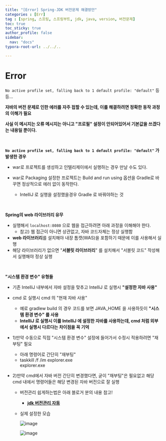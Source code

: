 ```yaml
---
title: "[Error] Spring-JDK 버전문제 해결방안"
categories : [Err]
tag : [spring, 스프링, 스프링부트, jdk, java, version, 버전문제]
toc: true
toc_sticky: true
author_profile: false
sidebar:
  nav: "docs"
typora-root-url: ../../..

---
```




# Error

`No active profile set, falling back to 1 default profile: "default"` 등등...

**자바의 버전 문제로 인한 에러를 자주 접할 수 있는데, 이를 해결하려면 정확한 동작 과정의 이해가 필요**

**사실 이 메시지는 오류 메시지는 아니고 "프로필" 설정이 안되어있어서 기본값을 쓰겠다는 내용일 뿐이다.**

<br>

**`No active profile set, falling back to 1 default profile: "default"` 가 발생한 경우**

* war로 프로젝트를 생성하고 인텔리제이에서 실행하는 경우 만날 수도 있다.

* war로 Packaging 설정한 프로젝트는 Build and run using 옵션을 Gradle로 바꾸면 정상적으로 에러 없이 동작한다.
  * IntelliJ 로 실행을 설정했을경우 Gradle 로 바꿔야하는 것

<br>

**Spring의 web 라이브러리 유무**

* 실행해서 `localhost:8080` 으로 웹을 접근하려면 아래 과정을 이해해야 한다. 
  * 참고) 웹 접근이 아니면 상관없고, 자바 코드자체는 정상 실행함
* **web 라이브러리**를 설치해야 내장 톰캣(WAS)을 포함하기 때문에 이를 사용해서 실행
* 해당 라이브러리가 없으면 "**서블릿 라이브러리**" 를 설치해서 "서블릿 코드" 작성해서 실행해야 정상 실행

<br>

**"시스템 환경 변수" 유형들**

* 기존 IntelliJ 내부에서 자바 설정을 맞추고 IntelliJ 로 실행시 **"설정한 자바 사용"**

* cmd 로 실행시 cmd 의 "현재 자바 사용"

  * 예로 gradlew build 의 경우 코드를 보면 JAVA_HOME 을 사용하듯이 **"시스템 환경 변수" 를 사용**
  * **IntelliJ 로 실행시 이를 IntelliJ 에 설정한 자바를 사용하는데, cmd 처럼 외부에서 실행시 다르다는 차이점을 꼭 기억**

* 1)만약 수동으로 직접 "시스템 환경 변수" 설정에 들어가서 수정시 적용하려면 "재부팅" 필요

  * 아래 명령어로 간단히 "재부팅"
  * taskkill /f /im explorer.exe  
    explorer.exe

* 2)만약 cmd에서 자바 버전 간단히 변경했다면, 굳이 "재부팅"은 필요없고 해당 cmd 내에서 명령어들은 해당 변경된 자바 버전으로 잘 실행

  * 버전관리 쉽게하는법은 아래 블로거 분의 내용 참고!

    * **[jdk 버전관리 자동](https://computer-science-student.tistory.com/467)**

  * 실제 설정한 모습

    ![image](https://github.com/BH946/spring-second-roadmap/assets/80165014/fb05b24e-1bb2-4444-830c-0dce5b282f48) 

    ![image](https://github.com/BH946/spring-second-roadmap/assets/80165014/9aca1993-b6a2-44ab-b1fd-4cbdb889e5e3) 
